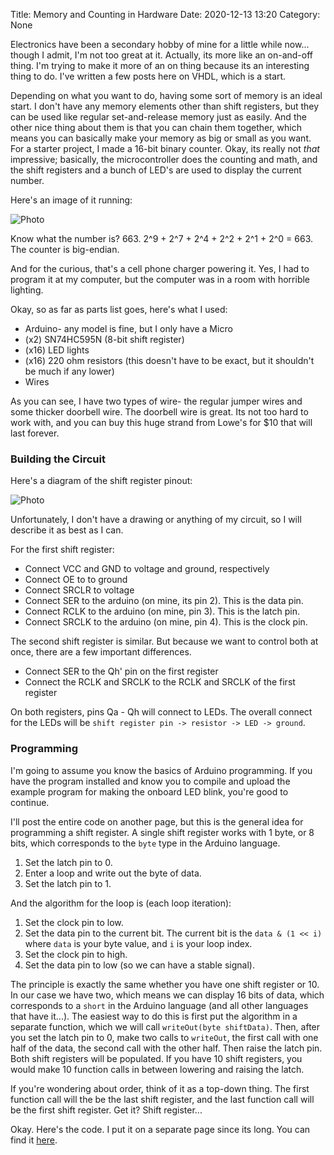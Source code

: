 Title: Memory and Counting in Hardware
Date: 2020-12-13 13:20
Category: None

Electronics have been a secondary hobby of mine for a little while now... though I admit, I'm not too great at it. Actually, its more like an on-and-off thing. I'm trying to make it more of an on thing because its an interesting thing to do. I've written a few posts here on VHDL, which is a start.

Depending on what you want to do, having some sort of memory is an ideal start. I don't have any memory elements other than shift registers, but they can be used like regular set-and-release memory just as easily. And the other nice thing about them is that you can chain them together, which means you can basically make your memory as big or small as you want. For a starter project, I made a 16-bit binary counter. Okay, its really not _that_ impressive; basically, the microcontroller does the counting and math, and the shift registers and a bunch of LED's are used to display the current number.

Here's an image of it running:

![Photo]({attach}images/arduino_counter.jpg)

Know what the number is? 663. 2^9 + 2^7 + 2^4 + 2^2 + 2^1 + 2^0 = 663. The counter is big-endian.

And for the curious, that's a cell phone charger powering it. Yes, I had to program it at my computer, but the computer was in a room with horrible lighting.

Okay, so as far as parts list goes, here's what I used:   

- Arduino- any model is fine, but I only have a Micro   
- (x2) SN74HC595N (8-bit shift register)   
- (x16) LED lights   
- (x16) 220 ohm resistors (this doesn't have to be exact, but it shouldn't be much if any lower)   
- Wires   

As you can see, I have two types of wire- the regular jumper wires and some thicker doorbell wire. The doorbell wire is great. Its not too hard to work with, and you can buy this huge strand from Lowe's for $10 that will last forever.

### Building the Circuit

Here's a diagram of the shift register pinout:

![Photo]({attach}images/74HC595_pinout.png)

Unfortunately, I don't have a drawing or anything of my circuit, so I will describe it as best as I can.

For the first shift register:

- Connect VCC and GND to voltage and ground, respectively   
- Connect OE to to ground   
- Connect SRCLR to voltage   
- Connect SER to the arduino (on mine, its pin 2). This is the data pin.   
- Connect RCLK to the arduino (on mine, pin 3). This is the latch pin.   
- Connect SRCLK to the arduino (on mine, pin 4). This is the clock pin.   

The second shift register is similar. But because we want to control both at once, there are a few important differences.

- Connect SER to the Qh' pin on the first register   
- Connect the RCLK and SRCLK to the RCLK and SRCLK of the first register   

On both registers, pins Qa - Qh will connect to LEDs. The overall connect for the LEDs will be `shift register pin -> resistor -> LED -> ground`.

### Programming

I'm going to assume you know the basics of Arduino programming. If you have the program installed and know you to compile and upload the example program for making the onboard LED blink, you're good to continue.

I'll post the entire code on another page, but this is the general idea for programming a shift register. A single shift register works with 1 byte, or 8 bits, which corresponds to the `byte` type in the Arduino language.

1. Set the latch pin to 0.   
2. Enter a loop and write out the byte of data.   
3. Set the latch pin to 1.   

And the algorithm for the loop is (each loop iteration):

1. Set the clock pin to low.   
2. Set the data pin to the current bit. The current bit is the `data & (1 << i)` where `data` is your byte value, and `i` is your loop index.   
3. Set the clock pin to high.   
4. Set the data pin to low (so we can have a stable signal).   

The principle is exactly the same whether you have one shift register or 10. In our case we have two, which means we can display 16 bits of data, which corresponds to a `short` in the Arduino language (and all other languages that have it...). The easiest way to do this is first put the algorithm in a separate function, which we will call `writeOut(byte shiftData)`. Then, after you set the latch pin to 0, make two calls to `writeOut`, the first call with one half of the data, the second call with the other half. Then raise the latch pin. Both shift registers will be populated. If you have 10 shift registers, you would make 10 function calls in between lowering and raising the latch.

If you're wondering about order, think of it as a top-down thing. The first function call will the be the last shift register, and the last function call will be the first shift register. Get it? Shift register...

Okay. Here's the code. I put it on a separate page since its long. You can find it [here](pages/shift-register-program.html).